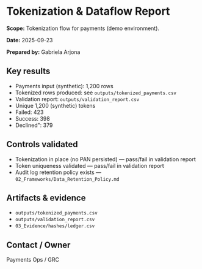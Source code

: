 # Tokenization & Dataflow Report

**Scope:** Tokenization flow for payments (demo environment).

**Date:** 2025-09-23

**Prepared by:** Gabriela Arjona

## Key results 
- Payments input (synthetic): 1,200 rows
- Tokenized rows produced: see `outputs/tokenized_payments.csv`
- Validation report: `outputs/validation_report.csv`
- Unique 1,200 (synthetic) tokens
- Failed: 423
- Success: 398
- Declined": 379


## Controls validated
- Tokenization in place (no PAN persisted) — pass/fail in validation report
- Token uniqueness validated — pass/fail in validation report
- Audit log retention policy exists — `02_Frameworks/Data_Retention_Policy.md`

## Artifacts & evidence
- `outputs/tokenized_payments.csv`
- `outputs/validation_report.csv`
- `03_Evidence/hashes/ledger.csv`

## Contact / Owner
Payments Ops / GRC 